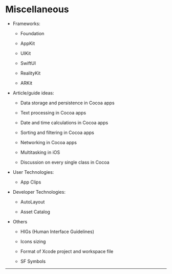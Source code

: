 # Miscellaneous

-   Frameworks:

    -   Foundation

    -   AppKit

    -   UIKit

    -   SwiftUI

    -   RealityKit

    -   ARKit

-   Article/guide ideas:

    -   Data storage and persistence in Cocoa apps

    -   Text processing in Cocoa apps

    -   Date and time calculations in Cocoa apps

    -   Sorting and filtering in Cocoa apps

    -   Networking in Cocoa apps

    -   Multitasking in iOS

    -   Discussion on every single class in Cocoa

-   User Technologies:

    -   App Clips

-   Developer Technologies:

    -   AutoLayout

    -   Asset Catalog

-   Others

    -   HIGs (Human Interface Guidelines)

    -   Icons sizing

    -   Format of Xcode project and workspace file

    -   SF Symbols

---
